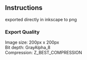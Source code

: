 ## Instructions
exported directly in inkscape to png

### Export Quality
Image size: 200px x 200px\
Bit depth: GrayAlpha\_8\
Compression: Z\_BEST\_COMPRESSION
